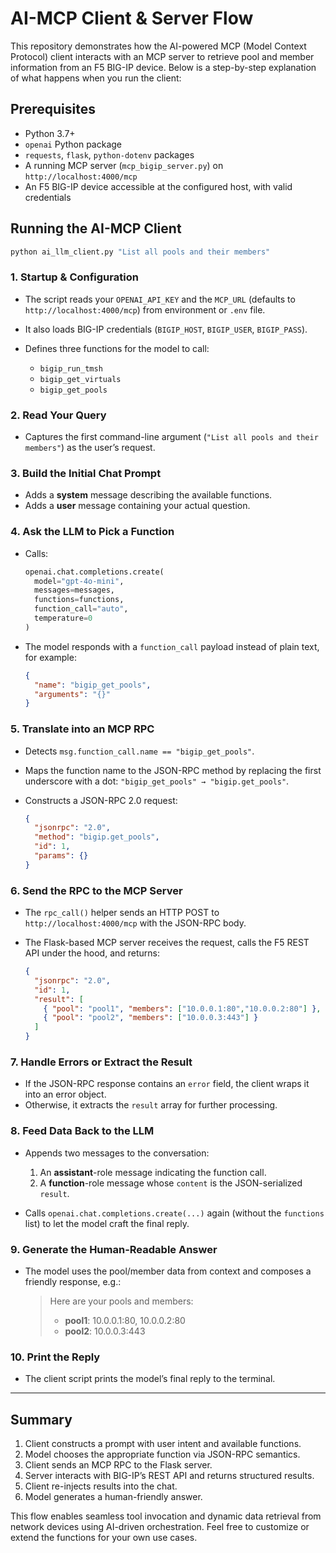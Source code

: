 # AI-MCP Client & Server Flow

This repository demonstrates how the AI-powered MCP (Model Context Protocol) client interacts with an MCP server to retrieve pool and member information from an F5 BIG-IP device. Below is a step-by-step explanation of what happens when you run the client:

## Prerequisites

* Python 3.7+
* `openai` Python package
* `requests`, `flask`, `python-dotenv` packages
* A running MCP server (`mcp_bigip_server.py`) on `http://localhost:4000/mcp`
* An F5 BIG-IP device accessible at the configured host, with valid credentials

## Running the AI-MCP Client

```bash
python ai_llm_client.py "List all pools and their members"
```

### 1. Startup & Configuration

* The script reads your `OPENAI_API_KEY` and the `MCP_URL` (defaults to `http://localhost:4000/mcp`) from environment or `.env` file.
* It also loads BIG-IP credentials (`BIGIP_HOST`, `BIGIP_USER`, `BIGIP_PASS`).
* Defines three functions for the model to call:

  * `bigip_run_tmsh`
  * `bigip_get_virtuals`
  * `bigip_get_pools`

### 2. Read Your Query

* Captures the first command-line argument (`"List all pools and their members"`) as the user’s request.

### 3. Build the Initial Chat Prompt

* Adds a **system** message describing the available functions.
* Adds a **user** message containing your actual question.

### 4. Ask the LLM to Pick a Function

* Calls:

  ```python
  openai.chat.completions.create(
    model="gpt-4o-mini",
    messages=messages,
    functions=functions,
    function_call="auto",
    temperature=0
  )
  ```
* The model responds with a `function_call` payload instead of plain text, for example:

  ```json
  {
    "name": "bigip_get_pools",
    "arguments": "{}"
  }
  ```

### 5. Translate into an MCP RPC

* Detects `msg.function_call.name == "bigip_get_pools"`.
* Maps the function name to the JSON-RPC method by replacing the first underscore with a dot:
  `"bigip_get_pools" → "bigip.get_pools"`.
* Constructs a JSON-RPC 2.0 request:

  ```json
  {
    "jsonrpc": "2.0",
    "method": "bigip.get_pools",
    "id": 1,
    "params": {}
  }
  ```

### 6. Send the RPC to the MCP Server

* The `rpc_call()` helper sends an HTTP POST to `http://localhost:4000/mcp` with the JSON-RPC body.
* The Flask-based MCP server receives the request, calls the F5 REST API under the hood, and returns:

  ```json
  {
    "jsonrpc": "2.0",
    "id": 1,
    "result": [
      { "pool": "pool1", "members": ["10.0.0.1:80","10.0.0.2:80"] },
      { "pool": "pool2", "members": ["10.0.0.3:443"] }
    ]
  }
  ```

### 7. Handle Errors or Extract the Result

* If the JSON-RPC response contains an `error` field, the client wraps it into an error object.
* Otherwise, it extracts the `result` array for further processing.

### 8. Feed Data Back to the LLM

* Appends two messages to the conversation:

  1. An **assistant**-role message indicating the function call.
  2. A **function**-role message whose `content` is the JSON-serialized `result`.
* Calls `openai.chat.completions.create(...)` again (without the `functions` list) to let the model craft the final reply.

### 9. Generate the Human-Readable Answer

* The model uses the pool/member data from context and composes a friendly response, e.g.:

  > Here are your pools and members:
  >
  > * **pool1**: 10.0.0.1:80, 10.0.0.2:80
  > * **pool2**: 10.0.0.3:443

### 10. Print the Reply

* The client script prints the model’s final reply to the terminal.

---

## Summary

1. Client constructs a prompt with user intent and available functions.
2. Model chooses the appropriate function via JSON-RPC semantics.
3. Client sends an MCP RPC to the Flask server.
4. Server interacts with BIG-IP’s REST API and returns structured results.
5. Client re-injects results into the chat.
6. Model generates a human-friendly answer.

This flow enables seamless tool invocation and dynamic data retrieval from network devices using AI-driven orchestration. Feel free to customize or extend the functions for your own use cases.
